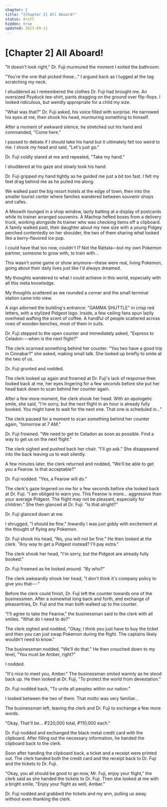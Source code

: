 ```yaml
---
chapter: 2
title: "[Chapter 2] All Aboard!"
status: draft
hidden: true
updated: 2025-09-21
---
```


# [Chapter 2] All Aboard!

"It doesn't look right," Dr. Fuji murmured the moment I exited the bathroom.

"You're the one that picked these..." I argued back as I tugged at the tag scratching my neck.

I shuddered as I remembered the clothes Dr. Fuji had brought me. An oversized Psyduck tee-shirt, pants dragging on the ground over flip-flops. I looked ridiculous, but weirdly appropriate for a child my size.

"What was that?" Dr. Fuji asked, his voice filled with surprise. He narrowed his eyes at me, then shook his head, murmuring something to himself.

After a moment of awkward silence, he stretched out his hand and commanded, "Come here."

I paused to debate if I should take his hand but it ultimately felt too weird to me. I shook my head and said, "Let's just go."

Dr. Fuji coldly stared at me and repeated, "Take my hand."

I shuddered at his gaze and slowly took his hand.

Dr. Fuji gripped my hand tightly as he guided me just a bit too fast. I felt my feet drag behind me as he pulled me along.

We walked past the big resort hotels at the edge of town, then into the smaller tourist center where families wandered between souvenir shops and cafes.

A Meowth lounged in a shop window, lazily batting at a display of postcards while its trainer arranged souvenirs. A Machop hefted boxes from a delivery truck, working alongside its trainer who was checking items off a clipboard. A family walked past, their daughter about my new size with a young Pidgey perched contentedly on her shoulder, the two of them sharing what looked like a berry-flavored ice pop.

I could have that too now, couldn't I? Not the Rattata—but my own Pokemon partner, someone to grow with, to train with...

This wasn't some game or show anymore—these were real, living Pokemon, going about their daily lives just like I'd always dreamed.

My thoughts wandered to what I could achieve in this world, especially with all this meta knowledge.

My thoughts scattered as we rounded a corner and the small terminal station came into view.

A sign adorned the building's entrance: "GAMMA SHUTTLE" in crisp red letters, with a stylized Pidgeot logo. Inside, a few ceiling fans spun lazily overhead wafting the scent of coffee. A handful of people scattered across rows of wooden benches, most of them in suits.

Dr. Fuji stepped to the open counter and immediately asked, "Express to Celadon---when is the next flight?"

The clerk scanned something behind her counter. "You two have a good trip in Cinnabar?" she asked, making small talk. She looked up briefly to smile at the two of us.

Dr. Fuji grunted and nodded.

The clerk looked up again and frowned at Dr. Fuji's lack of response then looked back at me, her eyes lingering for a few seconds before she put her head back down to scan behind her counter again.

After a few more moment, the clerk shook her head. With an apologetic smile, she said, "I'm sorry, but the next flight in an hour is already fully booked. You might have to wait for the next one. That one is scheduled in..."

The clerk paused for a moment to scan something behind her counter again, "tomorrow at 7 AM."

Dr. Fuji frowned. "We need to get to Celadon as soon as possible. Find a way to get us on the next flight."

The clerk sighed and pushed back her chair. "I'll go ask." She disappeared into the back leaving us to wait silently.

A few minutes later, the clerk returned and nodded, "We'll be able to get you a Fearow. Is that acceptable?"

Dr. Fuji nodded. "Yes, a Fearow will do."

The clerk's gaze lingered on me for a few seconds before she looked back at Dr. Fuji. "I am obliged to warn you. This Fearow is more... aggressive than your average Pidgeot. The flight may not be pleasant, especially for children." She then glanced at Dr. Fuji. "Is that alright?"

Dr. Fuji glanced down at me.

I shrugged, "I should be fine." Inwardly I was just giddy with excitement at the thought of flying any Pokemon.

Dr. Fuji shook his head, "No, you will not be fine." He then looked at the clerk. "Any way to get a Pidgeot instead? I'll pay extra."

The clerk shook her head, "I'm sorry, but the Pidgeot are already fully booked."

Dr. Fuji frowned as he looked around. "By who?"

The clerk awkwardly shook her head, "I don't think it's company policy to give you that---"

Before the clerk could finish, Dr. Fuji left the counter towards one of the businessmen. After a somewhat long back and forth, and exchange of pleasantries, Dr. Fuji and the man both walked up to the counter.

"I'll agree to take the Fearow," the businessman said to the clerk with all smiles. "What do I need to do?"

The clerk sighed and nodded, "Okay, I think you just have to buy the ticket and then you can just swap Pokemon during the flight. The captains likely wouldn't need to know."

The businessman nodded, "We'll do that." He then crouched down to my level, "You must be Amber, right?"

I nodded.

"It's nice to meet you, Amber." The businessman smiled warmly as he stood back up. He then looked at Dr. Fuji, "To protect the world from devestation."

Dr. Fuji nodded back, "To unite all peoples within our nation."

I looked between the two of them. That motto was very familiar...

The businessman left, leaving the clerk and Dr. Fuji to exchange a few more words.

"Okay, That'll be... ₽220,000 total, ₽110,000 each."

Dr. Fuji nodded and exchanged the black metal credit card with the clipboard. After filling out the necessary information, he handed the clipboard back to the clerk.

Soon after handing the clipboard back, a ticket and a receipt were printed out. The clerk handed both the credit card and the receipt back to Dr. Fuji and the tickets to Dr. Fuji.

"Okay, you all should be good to go now, Mr. Fuji, enjoy your flight," the clerk said as she handed the tickets to Dr. Fuji. Then she looked at me with a bright smile, "Enjoy your flight as well, Amber."

Dr. Fuji nodded and grabbed the tickets and my arm, pulling us away without even thanking the clerk.